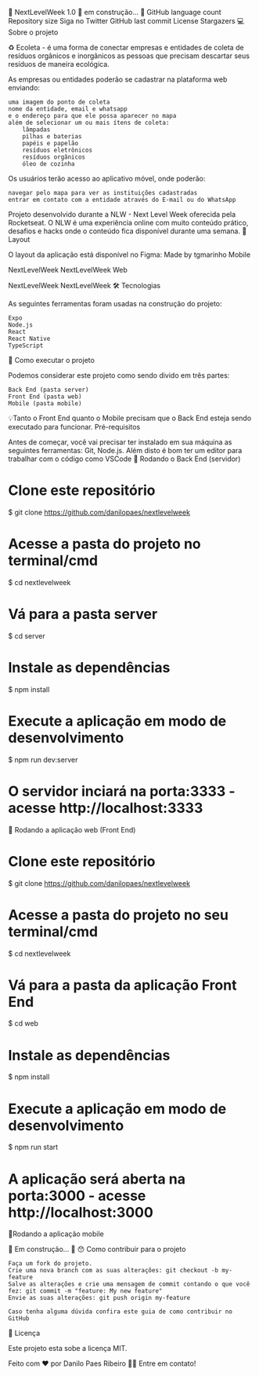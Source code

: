 🚧 NextLevelWeek 1.0 🚀 em construção... 🚧
GitHub language count Repository size Siga no Twitter GitHub last commit License Stargazers
💻 Sobre o projeto

♻️ Ecoleta - é uma forma de conectar empresas e entidades de coleta de resíduos orgânicos e inorgânicos as pessoas que precisam descartar seus resíduos de maneira ecológica.

As empresas ou entidades poderão se cadastrar na plataforma web enviando:

    uma imagem do ponto de coleta
    nome da entidade, email e whatsapp
    e o endereço para que ele possa aparecer no mapa
    além de selecionar um ou mais ítens de coleta:
        lâmpadas
        pilhas e baterias
        papéis e papelão
        resíduos eletrônicos
        resíduos orgânicos
        óleo de cozinha

Os usuários terão acesso ao aplicativo móvel, onde poderão:

    navegar pelo mapa para ver as instituições cadastradas
    entrar em contato com a entidade através do E-mail ou do WhatsApp

Projeto desenvolvido durante a NLW - Next Level Week oferecida pela Rocketseat. O NLW é uma experiência online com muito conteúdo prático, desafios e hacks onde o conteúdo fica disponível durante uma semana.
🎨 Layout

O layout da aplicação está disponível no Figma:
Made by tgmarinho
Mobile

NextLevelWeek NextLevelWeek
Web

NextLevelWeek NextLevelWeek
🛠 Tecnologias

As seguintes ferramentas foram usadas na construção do projeto:

    Expo
    Node.js
    React
    React Native
    TypeScript

🚀 Como executar o projeto

Podemos considerar este projeto como sendo divido em três partes:

    Back End (pasta server)
    Front End (pasta web)
    Mobile (pasta mobile)

💡Tanto o Front End quanto o Mobile precisam que o Back End esteja sendo executado para funcionar.
Pré-requisitos

Antes de começar, você vai precisar ter instalado em sua máquina as seguintes ferramentas: Git, Node.js. Além disto é bom ter um editor para trabalhar com o código como VSCode
🎲 Rodando o Back End (servidor)

# Clone este repositório
$ git clone https://github.com/danilopaes/nextlevelweek

# Acesse a pasta do projeto no terminal/cmd
$ cd nextlevelweek

# Vá para a pasta server
$ cd server

# Instale as dependências
$ npm install

# Execute a aplicação em modo de desenvolvimento
$ npm run dev:server

# O servidor inciará na porta:3333 - acesse http://localhost:3333 

🧭 Rodando a aplicação web (Front End)

# Clone este repositório
$ git clone https://github.com/danilopaes/nextlevelweek

# Acesse a pasta do projeto no seu terminal/cmd
$ cd nextlevelweek

# Vá para a pasta da aplicação Front End
$ cd web

# Instale as dependências
$ npm install

# Execute a aplicação em modo de desenvolvimento
$ npm run start

# A aplicação será aberta na porta:3000 - acesse http://localhost:3000

📱Rodando a aplicação mobile

🚧 Em construção... 🚧
😯 Como contribuir para o projeto

    Faça um fork do projeto.
    Crie uma nova branch com as suas alterações: git checkout -b my-feature
    Salve as alterações e crie uma mensagem de commit contando o que você fez: git commit -m "feature: My new feature"
    Envie as suas alterações: git push origin my-feature

    Caso tenha alguma dúvida confira este guia de como contribuir no GitHub

📝 Licença

Este projeto esta sobe a licença MIT.

Feito com ❤️ por Danilo Paes Ribeiro 👋🏽 Entre em contato!
